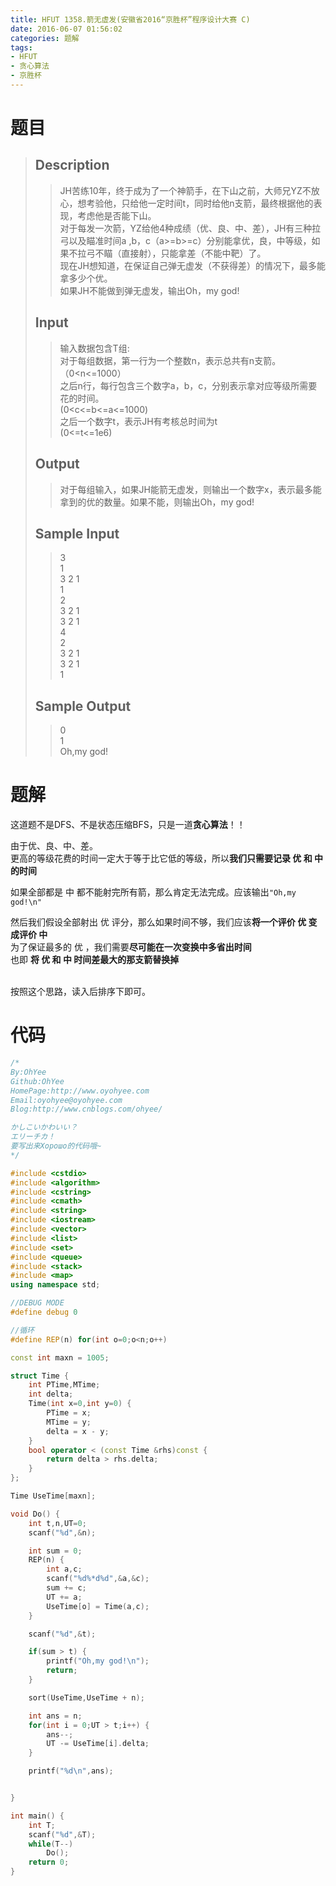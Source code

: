 ```yaml
---
title: HFUT 1358.箭无虚发(安徽省2016“京胜杯”程序设计大赛 C)
date: 2016-06-07 01:56:02
categories: 题解
tags: 
- HFUT
- 贪心算法
- 京胜杯
---
```


# 题目
>  ## Description  
>    
> >  JH苦练10年，终于成为了一个神箭手，在下山之前，大师兄YZ不放心，想考验他，只给他一定时间t，同时给他n支箭，最终根据他的表现，考虑他是否能下山。  
> >  对于每发一次箭，YZ给他4种成绩（优、良、中、差），JH有三种拉弓以及瞄准时间a ,b，c（a>=b>=c）分别能拿优，良，中等级，如果不拉弓不瞄（直接射），只能拿差（不能中靶）了。  
> >  现在JH想知道，在保证自己弹无虚发（不获得差）的情况下，最多能拿多少个优。  
> >  如果JH不能做到弹无虚发，输出Oh，my god!   
> <!--more-->   
>    
>  ## Input  
>    
> >  输入数据包含T组:  
> >  对于每组数据，第一行为一个整数n，表示总共有n支箭。  
> >  （0&lt;n&lt;=1000）  
> >  之后n行，每行包含三个数字a，b，c，分别表示拿对应等级所需要花的时间。  
> >  (0&lt;c&lt;=b&lt;=a&lt;=1000)  
> >  之后一个数字t，表示JH有考核总时间为t  
> >  (0&lt;=t&lt;=1e6)  
>    
>  ## Output  
>    
>  > 对于每组输入，如果JH能箭无虚发，则输出一个数字x，表示最多能拿到的优的数量。如果不能，则输出Oh，my god!  
>    
>  ## Sample Input  
>    
> >  3  
> >  1  
> >  3 2 1  
> >  1  
> >  2  
> >  3 2 1  
> >  3 2 1  
> >  4  
> >  2  
> >  3 2 1  
> >  3 2 1  
> >  1  
>    
>  ## Sample Output  
>    
> >  0  
> >  1  
> >  Oh,my god!  

# 题解

这道题不是DFS、不是状态压缩BFS，只是一道**贪心算法**！！

由于优、良、中、差。  
更高的等级花费的时间一定大于等于比它低的等级，所以**我们只需要记录 优 和 中 的时间**  

如果全部都是 中 都不能射完所有箭，那么肯定无法完成。应该输出`"Oh,my god!\n"`

然后我们假设全部射出 优 评分，那么如果时间不够，我们应该**将一个评价 优 变成评价 中**  
为了保证最多的 优 ，我们需要**尽可能在一次变换中多省出时间**  
也即 **将 优 和 中 时间差最大的那支箭替换掉**  
<br>  

按照这个思路，读入后排序下即可。


# 代码
```cpp HFUT 1358.箭无虚发.cpp https://github.com/OhYee/sourcecode/tree/master/ACM 代码备份
/*
By:OhYee
Github:OhYee
HomePage:http://www.oyohyee.com
Email:oyohyee@oyohyee.com
Blog:http://www.cnblogs.com/ohyee/

かしこいかわいい？
エリーチカ！
要写出来Хорошо的代码哦~
*/

#include <cstdio>
#include <algorithm>
#include <cstring>
#include <cmath>
#include <string>
#include <iostream>
#include <vector>
#include <list>
#include <set>
#include <queue>
#include <stack>
#include <map>
using namespace std;

//DEBUG MODE
#define debug 0

//循环
#define REP(n) for(int o=0;o<n;o++)

const int maxn = 1005;

struct Time {
    int PTime,MTime;
    int delta;
    Time(int x=0,int y=0) {
        PTime = x;
        MTime = y;
        delta = x - y;
    }
    bool operator < (const Time &rhs)const {
        return delta > rhs.delta;
    }
};

Time UseTime[maxn];

void Do() {
    int t,n,UT=0;
    scanf("%d",&n);

    int sum = 0;
    REP(n) {
        int a,c;
        scanf("%d%*d%d",&a,&c);
        sum += c;
        UT += a;
        UseTime[o] = Time(a,c);
    }

    scanf("%d",&t);

    if(sum > t) {
        printf("Oh,my god!\n");
        return;
    }

    sort(UseTime,UseTime + n);

    int ans = n;
    for(int i = 0;UT > t;i++) {
        ans--;
        UT -= UseTime[i].delta;
    }

    printf("%d\n",ans);


}

int main() {
    int T;
    scanf("%d",&T);
    while(T--)
        Do();
    return 0;
}
```
